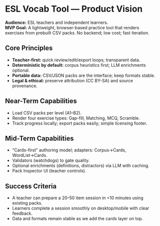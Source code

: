 # ESL Vocab Tool — Product Vision

**Audience:** ESL teachers and independent learners.  
**MVP Goal:** A lightweight, browser-based practice tool that renders exercises from prebuilt CSV packs. No backend; low cost; fast iteration.

## Core Principles

- **Teacher-first:** quick review/edit/export loops; transparent data.
- **Deterministic by default:** corpus heuristics first; LLM enrichments optional.
- **Portable data:** CSV/JSON packs are the interface; keep formats stable.
- **Legal & ethical:** preserve attribution (CC BY-SA) and source provenance.

## Near-Term Capabilities

- Load CSV packs per level (A1–B2).
- Render four exercise types: Gap-fill, Matching, MCQ, Scramble.
- Track progress locally; export packs easily; simple licensing footer.

## Mid-Term Capabilities

- “Cards-first” authoring model; adapters: Corpus→Cards, WordList→Cards.
- Validators (watchdogs) to gate quality.
- Optional enrichments (definitions, distractors) via LLM with caching.
- Pack Inspector UI (teacher controls).

## Success Criteria

- A teacher can prepare a 20–50 item session in <10 minutes using existing packs.
- Learners complete a session smoothly on desktop/mobile with clear feedback.
- Data and formats remain stable as we add the cards layer on top.

